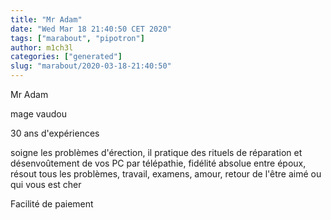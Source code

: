 ```yaml
---
title: "Mr Adam"
date: "Wed Mar 18 21:40:50 CET 2020"
tags: ["marabout", "pipotron"]
author: m1ch3l
categories: ["generated"]
slug: "marabout/2020-03-18-21:40:50"
---
```


Mr Adam

mage vaudou

30 ans d'expériences

soigne les problèmes d'érection, il pratique des rituels de réparation et désenvoûtement de vos PC par télépathie, fidélité absolue entre époux, résout tous les problèmes, travail, examens, amour, retour de l'être aimé ou qui vous est cher

Facilité de paiement
